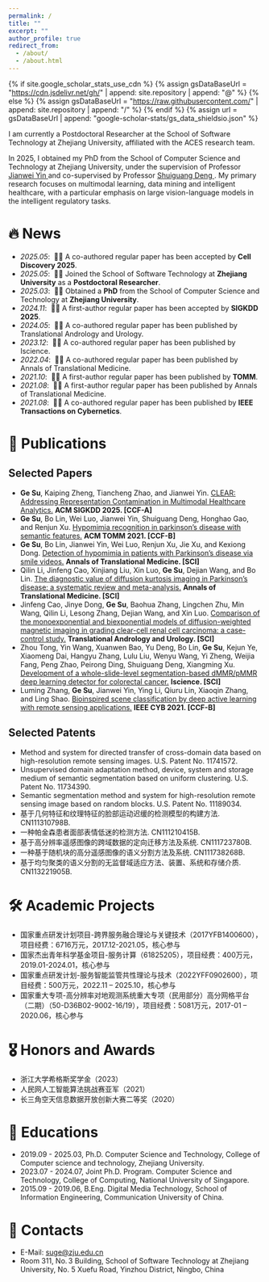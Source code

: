 ```yaml
---
permalink: /
title: ""
excerpt: ""
author_profile: true
redirect_from: 
  - /about/
  - /about.html
---
```


{% if site.google_scholar_stats_use_cdn %}
{% assign gsDataBaseUrl = "https://cdn.jsdelivr.net/gh/" | append: site.repository | append: "@" %}
{% else %}
{% assign gsDataBaseUrl = "https://raw.githubusercontent.com/" | append: site.repository | append: "/" %}
{% endif %}
{% assign url = gsDataBaseUrl | append: "google-scholar-stats/gs_data_shieldsio.json" %}

<span class='anchor' id='about-me'></span>

I am currently a Postdoctoral Researcher at the School of Software Technology at Zhejiang University, affiliated with the ACES research team.

In 2025, I obtained my PhD from the School of Computer Science and Technology at Zhejiang University, under the supervision of Professor <a href='https://mypage.zju.edu.cn/0001038/'> Jianwei Yin </a> and co-supervised by Professor <a href='https://person.zju.edu.cn/shuiguang/'> Shuiguang Deng </a>. My primary research focuses on multimodal learning, data mining and intelligent healthcare, with a particular emphasis on large vision-language models in the intelligent regulatory tasks.

# 🔥 News
- *2025.05*: &nbsp;🎉🎉 A co-authored regular paper has been accepted by **Cell Discovery 2025**.
- *2025.05*: &nbsp;🎉🎉 Joined the School of Software Technology at **Zhejiang University** as a **Postdoctoral Researcher**.
- *2025.03*: &nbsp;🎉🎉 Obtained a **PhD** from the School of Computer Science and Technology at **Zhejiang University**. 
- *2024.11*: &nbsp;🎉🎉 A first-author regular paper has been accepted by **SIGKDD 2025**. 
- *2024.05*: &nbsp;🎉🎉 A co-authored regular paper has been published by Translational Andrology and Urology.
- *2023.12*: &nbsp;🎉🎉 A co-authored regular paper has been published by Iscience.
- *2022.04*: &nbsp;🎉🎉 A co-authored regular paper has been published by Annals of Translational Medicine.
- *2021.10*: &nbsp;🎉🎉 A first-author regular paper has been published by **TOMM**.
- *2021.08*: &nbsp;🎉🎉 A first-author regular paper has been published by Annals of Translational Medicine.
- *2021.08*: &nbsp;🎉🎉 A co-authored regular paper has been published by **IEEE Transactions on Cybernetics**.

# 📝 Publications 

## Selected Papers
- **Ge Su**, Kaiping Zheng, Tiancheng Zhao, and Jianwei Yin. [CLEAR: Addressing Representation Contamination in Multimodal Healthcare Analytics.](https://dl.acm.org/doi/abs/10.1145/3690624.3709164) **ACM SIGKDD 2025. [CCF-A]**
- **Ge Su**, Bo Lin, Wei Luo, Jianwei Yin, Shuiguang Deng, Honghao Gao, and Renjun Xu. [Hypomimia recognition in parkinson’s disease with semantic features.](https://dl.acm.org/doi/abs/10.1145/3476778) **ACM TOMM 2021. [CCF-B]**
- **Ge Su**, Bo Lin, Jianwei Yin, Wei Luo, Renjun Xu, Jie Xu, and Kexiong Dong. [Detection of hypomimia in patients with Parkinson’s disease via smile videos.](https://pmc.ncbi.nlm.nih.gov/articles/PMC8422154/) **Annals of Translational Medicine. [SCI]**
- Qilin Li, Jinfeng Cao, Xinjiang Liu, Xin Luo, **Ge Su**, Dejian Wang, and Bo Lin. [The diagnostic value of diffusion kurtosis imaging in Parkinson’s disease: a systematic review and meta-analysis.](https://pmc.ncbi.nlm.nih.gov/articles/PMC9096385/) **Annals of Translational Medicine. [SCI]**
- Jinfeng Cao, Jinye Dong, **Ge Su**, Baohua Zhang, Lingchen Zhu, Min Wang, Qilin Li, Lesong Zhang, Dejian Wang, and Xin Luo. [Comparison of the monoexponential and biexponential models of diffusion-weighted magnetic imaging in grading clear-cell renal cell carcinoma: a case-control study.](https://pmc.ncbi.nlm.nih.gov/articles/PMC11157396/) **Translational Andrology and Urology. [SCI]**
- Zhou Tong, Yin Wang, Xuanwen Bao, Yu Deng, Bo Lin, **Ge Su**, Kejun Ye, Xiaomeng Dai, Hangyu Zhang, Lulu Liu, Wenyu Wang, Yi Zheng, Weijia Fang, Peng Zhao, Peirong Ding, Shuiguang Deng, Xiangming Xu. [Development of a whole-slide-level segmentation-based dMMR/pMMR deep learning detector for colorectal cancer.](https://www.cell.com/iscience/fulltext/S2589-0042(23)02545-2) **Iscience. [SCI]**
- Luming Zhang, **Ge Su**, Jianwei Yin, Ying Li, Qiuru Lin, Xiaoqin Zhang, and Ling Shao. [Bioinspired scene classification by deep active learning with remote sensing applications.](https://ieeexplore.ieee.org/abstract/document/9364931/) **IEEE CYB 2021. [CCF-B]**

## Selected Patents
- Method and system for directed transfer of cross-domain data based on high-resolution remote sensing images. U.S. Patent No. 11741572.
- Unsupervised domain adaptation method, device, system and storage medium of semantic segmentation based on uniform clustering. U.S. Patent No. 11734390.
- Semantic segmentation method and system for high-resolution remote sensing image based on random blocks. U.S. Patent No. 11189034.
- 基于几何特征和纹理特征的脸部运动迟缓的检测模型的构建方法. CN111310798B.
- 一种帕金森患者面部表情低迷的检测方法. CN111210415B.
- 基于高分辨率遥感图像的跨域数据的定向迁移方法及系统. CN111723780B.
- 一种基于随机块的高分遥感图像的语义分割方法及系统. CN111738268B.
- 基于均匀聚类的语义分割的无监督域适应方法、装置、系统和存储介质. CN113221905B.


# 🛠️ Academic Projects

- 国家重点研发计划项目-跨界服务融合理论与关键技术（2017YFB1400600），项目经费：6716万元，2017.12-2021.05，核心参与                     
- 国家杰出青年科学基金项目-服务计算（61825205），项目经费：400万元，2019.01-2024.01，核心参与
- 国家重点研发计划-服务智能监管共性理论与技术（2022YFF0902600），项目经费：500万元，2022.11 – 2025.10，核心参与
- 国家重大专项-高分辨率对地观测系统重大专项（民用部分）高分网格平台（二期）（50-D36B02-9002-16/19），项目经费：5081万元，2017-01 – 2020.06，核心参与


# 🎖 Honors and Awards
- 浙江大学希格斯奖学金（2023）
- 人民网人工智能算法挑战赛亚军（2021）
- 长三角空天信息数据开放创新大赛二等奖（2020）


# 📖 Educations
- 2019.09 - 2025.03, Ph.D. Computer Science and Technology, College of Computer science and technology, Zhejiang University.
- 2023.07 - 2024.07, Joint Ph.D. Program. Computer Science and Technology, College of Computing, National University of Singapore.
- 2015.09 - 2019.06, B.Eng. Digital Media Technology, School of Information Engineering, Communication University of China.


# 💬 Contacts
- E-Mail: suge@zju.edu.cn
- Room 311, No. 3 Building, School of Software Technology at Zhejiang University, No. 5 Xuefu Road, Yinzhou District, Ningbo, China
